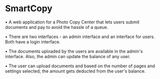 # SmartCopy

• A web application for a Photo Copy Center that lets users submit documents and pay to avoid the hassle of a queue.

• There are two interfaces - an admin interface and an interface for users. Both have a login interface.

• The documents uploaded by the users are available in the admin's interface. Also, the admin can update the balance of any user.

• The user can upload documents and based on the number of pages and settings selected; the amount gets deducted from the user's balance. 
